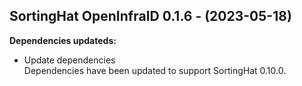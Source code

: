 ## SortingHat OpenInfraID 0.1.6 - (2023-05-18)

**Dependencies updateds:**

 * Update dependencies\
   Dependencies have been updated to support SortingHat 0.10.0.

